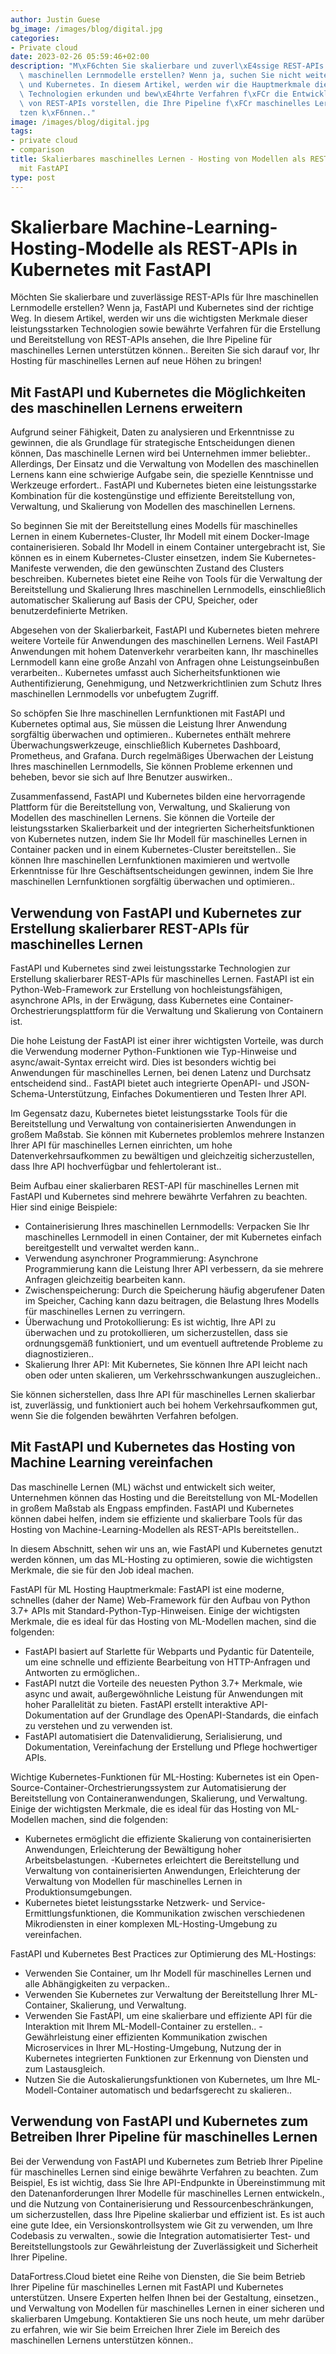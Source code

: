 ```yaml
---
author: Justin Guese
bg_image: /images/blog/digital.jpg
categories:
- Private cloud
date: 2023-02-26 05:59:46+02:00
description: "M\xF6chten Sie skalierbare und zuverl\xE4ssige REST-APIs f\xFCr Ihre\
  \ maschinellen Lernmodelle erstellen? Wenn ja, suchen Sie nicht weiter als FastAPI\
  \ und Kubernetes. In diesem Artikel, werden wir die Hauptmerkmale dieser leistungsstarken\
  \ Technologien erkunden und bew\xE4hrte Verfahren f\xFCr die Entwicklung und Bereitstellung\
  \ von REST-APIs vorstellen, die Ihre Pipeline f\xFCr maschinelles Lernen unterst\xFC\
  tzen k\xF6nnen.."
image: /images/blog/digital.jpg
tags:
- private cloud
- comparison
title: Skalierbares maschinelles Lernen - Hosting von Modellen als REST-APIs in Kubernetes
  mit FastAPI
type: post
---
```



# Skalierbare Machine-Learning-Hosting-Modelle als REST-APIs in Kubernetes mit FastAPI

Möchten Sie skalierbare und zuverlässige REST-APIs für Ihre maschinellen Lernmodelle erstellen? Wenn ja, FastAPI und Kubernetes sind der richtige Weg. In diesem Artikel, werden wir uns die wichtigsten Merkmale dieser leistungsstarken Technologien sowie bewährte Verfahren für die Erstellung und Bereitstellung von REST-APIs ansehen, die Ihre Pipeline für maschinelles Lernen unterstützen können.. Bereiten Sie sich darauf vor, Ihr Hosting für maschinelles Lernen auf neue Höhen zu bringen!

## Mit FastAPI und Kubernetes die Möglichkeiten des maschinellen Lernens erweitern

Aufgrund seiner Fähigkeit, Daten zu analysieren und Erkenntnisse zu gewinnen, die als Grundlage für strategische Entscheidungen dienen können, Das maschinelle Lernen wird bei Unternehmen immer beliebter.. Allerdings, Der Einsatz und die Verwaltung von Modellen des maschinellen Lernens kann eine schwierige Aufgabe sein, die spezielle Kenntnisse und Werkzeuge erfordert.. FastAPI und Kubernetes bieten eine leistungsstarke Kombination für die kostengünstige und effiziente Bereitstellung von, Verwaltung, und Skalierung von Modellen des maschinellen Lernens.

So beginnen Sie mit der Bereitstellung eines Modells für maschinelles Lernen in einem Kubernetes-Cluster, Ihr Modell mit einem Docker-Image containerisieren. Sobald Ihr Modell in einem Container untergebracht ist, Sie können es in einem Kubernetes-Cluster einsetzen, indem Sie Kubernetes-Manifeste verwenden, die den gewünschten Zustand des Clusters beschreiben. Kubernetes bietet eine Reihe von Tools für die Verwaltung der Bereitstellung und Skalierung Ihres maschinellen Lernmodells, einschließlich automatischer Skalierung auf Basis der CPU, Speicher, oder benutzerdefinierte Metriken.

Abgesehen von der Skalierbarkeit, FastAPI und Kubernetes bieten mehrere weitere Vorteile für Anwendungen des maschinellen Lernens. Weil FastAPI Anwendungen mit hohem Datenverkehr verarbeiten kann, Ihr maschinelles Lernmodell kann eine große Anzahl von Anfragen ohne Leistungseinbußen verarbeiten.. Kubernetes umfasst auch Sicherheitsfunktionen wie Authentifizierung, Genehmigung, und Netzwerkrichtlinien zum Schutz Ihres maschinellen Lernmodells vor unbefugtem Zugriff.

So schöpfen Sie Ihre maschinellen Lernfunktionen mit FastAPI und Kubernetes optimal aus, Sie müssen die Leistung Ihrer Anwendung sorgfältig überwachen und optimieren.. Kubernetes enthält mehrere Überwachungswerkzeuge, einschließlich Kubernetes Dashboard, Prometheus, and Grafana. Durch regelmäßiges Überwachen der Leistung Ihres maschinellen Lernmodells, Sie können Probleme erkennen und beheben, bevor sie sich auf Ihre Benutzer auswirken..

Zusammenfassend, FastAPI und Kubernetes bilden eine hervorragende Plattform für die Bereitstellung von, Verwaltung, und Skalierung von Modellen des maschinellen Lernens. Sie können die Vorteile der leistungsstarken Skalierbarkeit und der integrierten Sicherheitsfunktionen von Kubernetes nutzen, indem Sie Ihr Modell für maschinelles Lernen in Container packen und in einem Kubernetes-Cluster bereitstellen.. Sie können Ihre maschinellen Lernfunktionen maximieren und wertvolle Erkenntnisse für Ihre Geschäftsentscheidungen gewinnen, indem Sie Ihre maschinellen Lernfunktionen sorgfältig überwachen und optimieren..

## Verwendung von FastAPI und Kubernetes zur Erstellung skalierbarer REST-APIs für maschinelles Lernen

FastAPI und Kubernetes sind zwei leistungsstarke Technologien zur Erstellung skalierbarer REST-APIs für maschinelles Lernen. FastAPI ist ein Python-Web-Framework zur Erstellung von hochleistungsfähigen, asynchrone APIs, in der Erwägung, dass Kubernetes eine Container-Orchestrierungsplattform für die Verwaltung und Skalierung von Containern ist.

Die hohe Leistung der FastAPI ist einer ihrer wichtigsten Vorteile, was durch die Verwendung moderner Python-Funktionen wie Typ-Hinweise und async/await-Syntax erreicht wird. Dies ist besonders wichtig bei Anwendungen für maschinelles Lernen, bei denen Latenz und Durchsatz entscheidend sind.. FastAPI bietet auch integrierte OpenAPI- und JSON-Schema-Unterstützung, Einfaches Dokumentieren und Testen Ihrer API.

Im Gegensatz dazu, Kubernetes bietet leistungsstarke Tools für die Bereitstellung und Verwaltung von containerisierten Anwendungen in großem Maßstab. Sie können mit Kubernetes problemlos mehrere Instanzen Ihrer API für maschinelles Lernen einrichten, um hohe Datenverkehrsaufkommen zu bewältigen und gleichzeitig sicherzustellen, dass Ihre API hochverfügbar und fehlertolerant ist..

Beim Aufbau einer skalierbaren REST-API für maschinelles Lernen mit FastAPI und Kubernetes sind mehrere bewährte Verfahren zu beachten. Hier sind einige Beispiele:

- Containerisierung Ihres maschinellen Lernmodells: Verpacken Sie Ihr maschinelles Lernmodell in einen Container, der mit Kubernetes einfach bereitgestellt und verwaltet werden kann..
- Verwendung asynchroner Programmierung: Asynchrone Programmierung kann die Leistung Ihrer API verbessern, da sie mehrere Anfragen gleichzeitig bearbeiten kann.
- Zwischenspeicherung: Durch die Speicherung häufig abgerufener Daten im Speicher, Caching kann dazu beitragen, die Belastung Ihres Modells für maschinelles Lernen zu verringern.
- Überwachung und Protokollierung: Es ist wichtig, Ihre API zu überwachen und zu protokollieren, um sicherzustellen, dass sie ordnungsgemäß funktioniert, und um eventuell auftretende Probleme zu diagnostizieren..
- Skalierung Ihrer API: Mit Kubernetes, Sie können Ihre API leicht nach oben oder unten skalieren, um Verkehrsschwankungen auszugleichen..

Sie können sicherstellen, dass Ihre API für maschinelles Lernen skalierbar ist, zuverlässig, und funktioniert auch bei hohem Verkehrsaufkommen gut, wenn Sie die folgenden bewährten Verfahren befolgen.

## Mit FastAPI und Kubernetes das Hosting von Machine Learning vereinfachen

Das maschinelle Lernen (ML) wächst und entwickelt sich weiter, Unternehmen können das Hosting und die Bereitstellung von ML-Modellen in großem Maßstab als Engpass empfinden. FastAPI und Kubernetes können dabei helfen, indem sie effiziente und skalierbare Tools für das Hosting von Machine-Learning-Modellen als REST-APIs bereitstellen..

In diesem Abschnitt, sehen wir uns an, wie FastAPI und Kubernetes genutzt werden können, um das ML-Hosting zu optimieren, sowie die wichtigsten Merkmale, die sie für den Job ideal machen.

FastAPI für ML Hosting Hauptmerkmale:
FastAPI ist eine moderne, schnelles (daher der Name) Web-Framework für den Aufbau von Python 3.7+ APIs mit Standard-Python-Typ-Hinweisen. Einige der wichtigsten Merkmale, die es ideal für das Hosting von ML-Modellen machen, sind die folgenden:

- FastAPI basiert auf Starlette für Webparts und Pydantic für Datenteile, um eine schnelle und effiziente Bearbeitung von HTTP-Anfragen und Antworten zu ermöglichen..
- FastAPI nutzt die Vorteile des neuesten Python 3.7+ Merkmale, wie async und await, außergewöhnliche Leistung für Anwendungen mit hoher Parallelität zu bieten.
FastAPI erstellt interaktive API-Dokumentation auf der Grundlage des OpenAPI-Standards, die einfach zu verstehen und zu verwenden ist.
- FastAPI automatisiert die Datenvalidierung, Serialisierung, und Dokumentation, Vereinfachung der Erstellung und Pflege hochwertiger APIs.

Wichtige Kubernetes-Funktionen für ML-Hosting:
Kubernetes ist ein Open-Source-Container-Orchestrierungssystem zur Automatisierung der Bereitstellung von Containeranwendungen, Skalierung, und Verwaltung. Einige der wichtigsten Merkmale, die es ideal für das Hosting von ML-Modellen machen, sind die folgenden:

- Kubernetes ermöglicht die effiziente Skalierung von containerisierten Anwendungen, Erleichterung der Bewältigung hoher Arbeitsbelastungen.
-Kubernetes erleichtert die Bereitstellung und Verwaltung von containerisierten Anwendungen, Erleichterung der Verwaltung von Modellen für maschinelles Lernen in Produktionsumgebungen.
- Kubernetes bietet leistungsstarke Netzwerk- und Service-Ermittlungsfunktionen, die Kommunikation zwischen verschiedenen Mikrodiensten in einer komplexen ML-Hosting-Umgebung zu vereinfachen.

FastAPI und Kubernetes Best Practices zur Optimierung des ML-Hostings:

- Verwenden Sie Container, um Ihr Modell für maschinelles Lernen und alle Abhängigkeiten zu verpacken..
- Verwenden Sie Kubernetes zur Verwaltung der Bereitstellung Ihrer ML-Container, Skalierung, und Verwaltung.
- Verwenden Sie FastAPI, um eine skalierbare und effiziente API für die Interaktion mit Ihrem ML-Modell-Container zu erstellen..
-Gewährleistung einer effizienten Kommunikation zwischen Microservices in Ihrer ML-Hosting-Umgebung, Nutzung der in Kubernetes integrierten Funktionen zur Erkennung von Diensten und zum Lastausgleich.
- Nutzen Sie die Autoskalierungsfunktionen von Kubernetes, um Ihre ML-Modell-Container automatisch und bedarfsgerecht zu skalieren..

## Verwendung von FastAPI und Kubernetes zum Betreiben Ihrer Pipeline für maschinelles Lernen

Bei der Verwendung von FastAPI und Kubernetes zum Betrieb Ihrer Pipeline für maschinelles Lernen sind einige bewährte Verfahren zu beachten. Zum Beispiel, Es ist wichtig, dass Sie Ihre API-Endpunkte in Übereinstimmung mit den Datenanforderungen Ihrer Modelle für maschinelles Lernen entwickeln., und die Nutzung von Containerisierung und Ressourcenbeschränkungen, um sicherzustellen, dass Ihre Pipeline skalierbar und effizient ist. Es ist auch eine gute Idee, ein Versionskontrollsystem wie Git zu verwenden, um Ihre Codebasis zu verwalten., sowie die Integration automatisierter Test- und Bereitstellungstools zur Gewährleistung der Zuverlässigkeit und Sicherheit Ihrer Pipeline.

DataFortress.Cloud bietet eine Reihe von Diensten, die Sie beim Betrieb Ihrer Pipeline für maschinelles Lernen mit FastAPI und Kubernetes unterstützen. Unsere Experten helfen Ihnen bei der Gestaltung, einsetzen., und Verwaltung von Modellen für maschinelles Lernen in einer sicheren und skalierbaren Umgebung. Kontaktieren Sie uns noch heute, um mehr darüber zu erfahren, wie wir Sie beim Erreichen Ihrer Ziele im Bereich des maschinellen Lernens unterstützen können..




